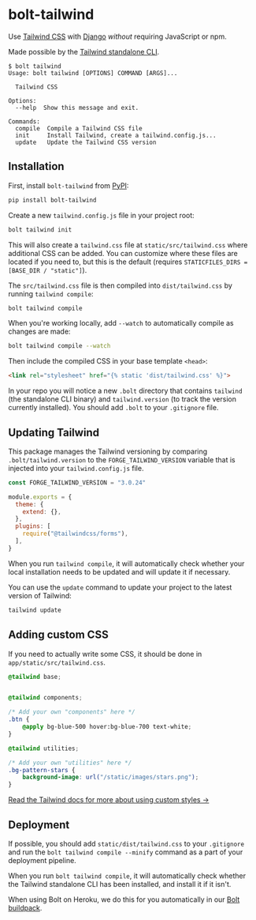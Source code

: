# bolt-tailwind

Use [Tailwind CSS](https://tailwindcss.com/) with [Django](https://www.djangoproject.com/) *without* requiring JavaScript or npm.

Made possible by the [Tailwind standalone CLI](https://tailwindcss.com/blog/standalone-cli).

```console
$ bolt tailwind
Usage: bolt tailwind [OPTIONS] COMMAND [ARGS]...

  Tailwind CSS

Options:
  --help  Show this message and exit.

Commands:
  compile  Compile a Tailwind CSS file
  init     Install Tailwind, create a tailwind.config.js...
  update   Update the Tailwind CSS version
```

## Installation

First, install `bolt-tailwind` from [PyPI](https://pypi.org/project/bolt-tailwind/):

```sh
pip install bolt-tailwind
```

Create a new `tailwind.config.js` file in your project root:

```sh
bolt tailwind init
```

This will also create a `tailwind.css` file at `static/src/tailwind.css` where additional CSS can be added.
You can customize where these files are located if you need to,
but this is the default (requires `STATICFILES_DIRS = [BASE_DIR / "static"]`).

The `src/tailwind.css` file is then compiled into `dist/tailwind.css` by running `tailwind compile`:

```sh
bolt tailwind compile
```

When you're working locally, add `--watch` to automatically compile as changes are made:

```sh
bolt tailwind compile --watch
```

Then include the compiled CSS in your base template `<head>`:

```html
<link rel="stylesheet" href="{% static 'dist/tailwind.css' %}">
```

In your repo you will notice a new `.bolt` directory that contains `tailwind` (the standalone CLI binary) and `tailwind.version` (to track the version currently installed).
You should add `.bolt` to your `.gitignore` file.

## Updating Tailwind

This package manages the Tailwind versioning by comparing `.bolt/tailwind.version` to the `FORGE_TAILWIND_VERSION` variable that is injected into your `tailwind.config.js` file.

```js
const FORGE_TAILWIND_VERSION = "3.0.24"

module.exports = {
  theme: {
    extend: {},
  },
  plugins: [
    require("@tailwindcss/forms"),
  ],
}
```

When you run `tailwind compile`,
it will automatically check whether your local installation needs to be updated and will update it if necessary.

You can use the `update` command to update your project to the latest version of Tailwind:

```sh
tailwind update
```

## Adding custom CSS

If you need to actually write some CSS,
it should be done in `app/static/src/tailwind.css`.

```css
@tailwind base;


@tailwind components;

/* Add your own "components" here */
.btn {
    @apply bg-blue-500 hover:bg-blue-700 text-white;
}

@tailwind utilities;

/* Add your own "utilities" here */
.bg-pattern-stars {
    background-image: url("/static/images/stars.png");
}

```

[Read the Tailwind docs for more about using custom styles →](https://tailwindcss.com/docs/adding-custom-styles)

## Deployment

If possible, you should add `static/dist/tailwind.css` to your `.gitignore` and run the `bolt tailwind compile --minify` command as a part of your deployment pipeline.

When you run `bolt tailwind compile`, it will automatically check whether the Tailwind standalone CLI has been installed, and install it if it isn't.

When using Bolt on Heroku, we do this for you automatically in our [Bolt buildpack](https://github.com/boltpackages/heroku-buildpack-bolt/blob/master/bin/files/post_compile).
